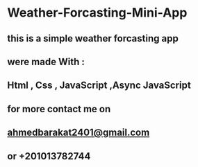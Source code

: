 # Weather-Forcasting-Mini-App

## this is a simple weather forcasting app

## were made With :

## Html , Css , JavaScript ,Async JavaScript

## for more contact me on

## ahmedbarakat2401@gmail.com

## or +201013782744
